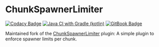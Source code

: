 # ChunkSpawnerLimiter
[![Codacy Badge](https://app.codacy.com/project/badge/Grade/d3eefde107a2471d856542804c4a3016)](https://app.codacy.com/gh/sarhatabaot/ChunkSpawnerLimiter/dashboard?utm_source=gh&utm_medium=referral&utm_content=&utm_campaign=Badge_grade)
[![Java CI with Gradle (kotlin)](https://github.com/sarhatabaot/ChunkSpawnerLimiter/actions/workflows/gradle.yml/badge.svg)](https://github.com/sarhatabaot/ChunkSpawnerLimiter/actions/workflows/gradle.yml)
[![GitBook Badge](https://img.shields.io/badge/wiki-BBDDE5?logo=gitbook&logoColor=000&style=for-the-badge)](https://csl.sarhatabaot.net/)

Maintained fork of the [ChunkSpawnerLimiter](https://dev.bukkit.org/projects/chunkspawnerlimiter) plugin: A simple plugin to enforce spawner limits per chunk.
  
